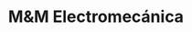 ---
title: "M&M Electromecánica"
url: /posadas/mym-electromecanica/
shop: reparación de automóviles
---
